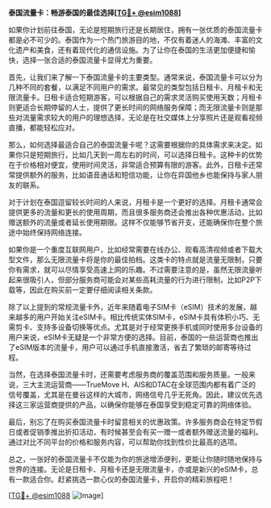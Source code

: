 **泰国流量卡：畅游泰国的最佳选择[[TG💪+ @esim1088](https://t.me/s/esim1088)]**

如果你计划前往泰国，无论是短期旅行还是长期居住，拥有一张优质的泰国流量卡都是必不可少的。泰国作为一个热门旅游目的地，不仅有着迷人的海滩、丰富的文化遗产和美食，还有着现代化的通信设施。为了让你在泰国的生活更加便捷和愉快，选择一张合适的泰国流量卡显得尤为重要。

首先，让我们来了解一下泰国流量卡的主要类型。通常来说，泰国流量卡可以分为几种不同的套餐，以满足不同用户的需求。最常见的类型包括日租卡、月租卡和无限流量卡。日租卡适合短期游客，可以根据自己的需求灵活购买使用天数；月租卡则更适合长期停留的人士，提供了更长时间的网络服务保障；而无限流量卡则是那些对流量需求较大的用户的理想选择，无论是在社交媒体上分享照片还是观看视频直播，都能轻松应对。

那么，如何选择最适合自己的泰国流量卡呢？这需要根据你的具体需求来决定。如果你只是短期旅行，比如几天到一周左右的时间，可以选择日租卡。这种卡的优势在于价格相对便宜，使用时间灵活，非常适合预算有限的游客。此外，日租卡还常常提供额外的服务，比如语音通话和短信功能，让你在异国他乡也能保持与家人朋友的联系。

对于计划在泰国逗留较长时间的人来说，月租卡是一个更好的选择。月租卡通常会提供更多的流量和更长的使用周期，而且很多服务商还会推出各种优惠活动，比如赠送额外的流量或者延长使用期限。这样不仅能够节省开支，还能确保你在整个旅途中始终保持网络连接。

如果你是一个重度互联网用户，比如经常需要在线办公、观看高清视频或者下载大型文件，那么无限流量卡将是你的最佳拍档。这类卡的特点就是流量无限制，只要你有需求，就可以尽情享受高速上网的乐趣。不过需要注意的是，虽然无限流量听起来很吸引人，但部分服务商可能会对某些高耗流量的行为进行限制，比如P2P下载等，因此在购买前一定要仔细阅读相关条款。

除了以上提到的常规流量卡外，近年来随着电子SIM卡（eSIM）技术的发展，越来越多的用户开始关注eSIM卡。相比传统实体SIM卡，eSIM卡具有体积小巧、无需剪卡、支持多设备切换等优点。尤其是对于经常更换手机或同时使用多台设备的用户来说，eSIM卡无疑是一个非常方便的选择。目前，泰国的一些运营商也推出了eSIM版本的流量卡，用户可以通过手机直接激活，省去了繁琐的邮寄等待过程。

当然，在选择泰国流量卡时，还需要考虑服务商的覆盖范围和服务质量。一般来说，三大主流运营商——TrueMove H、AIS和DTAC在全球范围内都有着广泛的信号覆盖，尤其是在曼谷这样的大城市，网络信号几乎无死角。因此，建议优先选择这三家运营商提供的产品，以确保你能够在泰国享受到稳定可靠的网络体验。

最后，别忘了在购买泰国流量卡时留意相关的优惠政策。许多服务商会在特定节假日或者促销季推出折扣活动，有时候甚至会有买一赠一或者额外赠送流量的福利。通过对比不同平台的价格和服务内容，可以帮助你找到性价比最高的选项。

总之，一张好的泰国流量卡不仅能为你的旅途增添便利，更能让你随时随地保持与世界的连接。无论是日租卡、月租卡还是无限流量卡，亦或是新兴的eSIM卡，总有一款适合你。赶紧挑选一款心仪的泰国流量卡，开启你的精彩旅程吧！

[[TG💪+ @esim1088](https://t.me/s/esim1088) ![Image](https://i.postimg.cc/4NQfJmqS/Snipaste-2025-05-13-00-14-12.png)]